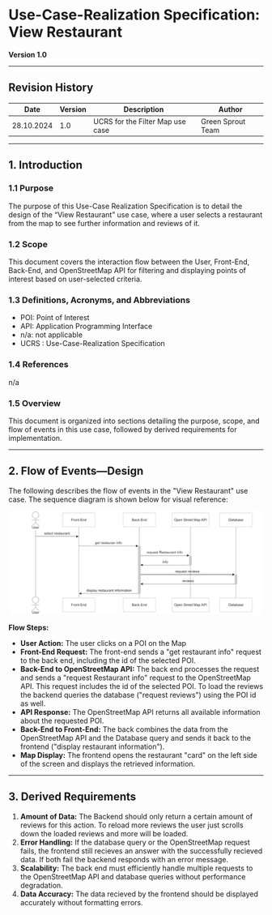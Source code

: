 # Use-Case-Realization Specification: View Restaurant

**Version 1.0**

---

## Revision History

| Date       | Version | Description                      | Author            |
|------------|-------|----------------------------------|-------------------|
| 28.10.2024 | 1.0   | UCRS for the Filter Map use case | Green Sprout Team |

---


## 1. Introduction

### 1.1 Purpose
The purpose of this Use-Case Realization Specification is to detail the design of the “View Restaurant” use case, where a user selects a restaurant from the map to see further information and reviews of it.

### 1.2 Scope
This document covers the interaction flow between the User, Front-End, Back-End, and OpenStreetMap API for filtering and displaying points of interest based on user-selected criteria.

### 1.3 Definitions, Acronyms, and Abbreviations
- POI: Point of Interest
- API: Application Programming Interface
- n/a: not applicable
- UCRS : Use-Case-Realization Specification

### 1.4 References
n/a

### 1.5 Overview
This document is organized into sections detailing the purpose, scope, and flow of events in this use case, followed by derived requirements for implementation.

---

## 2. Flow of Events—Design

The following describes the flow of events in the "View Restaurant" use case. The sequence diagram is shown below for visual reference:

![Sequence Diagram](../../assets/general/viewrestaurant-sd.png)

**Flow Steps:**
- **User Action:** The user clicks on a POI on the Map  
- **Front-End Request:** The front-end sends a "get restaurant info" request to the back end, including the id of the selected POI.  
- **Back-End to OpenStreetMap API:** The back end processes the request and sends a "request Restaurant info" request to the OpenStreetMap API. This request includes the id of the selected POI. To load the reviews the backend queries the database ("request reviews") using the POI id as well.  
- **API Response:** The OpenStreetMap API returns all available information about the requested POI.  
- **Back-End to Front-End:** The back combines the data from the OpenStreetMap API and the Database query and sends it back to the frontend ("display restaurant information").  
- **Map Display:** The frontend opens the restaurant "card" on the left side of the screen and displays the retrieved information.

---

## 3. Derived Requirements

1. **Amount of Data:** The Backend should only return a certain amount of reviews for this action. To reload more reviews the user just scrolls down the loaded reviews and more will be loaded.
2. **Error Handling:** If the database query or the OpenStreetMap request fails, the frontend still recieves an answer with the successfully recieved data. If both fail the backend responds with an error message.  
3. **Scalability:** The back end must efficiently handle multiple requests to the OpenStreetMap API and database queries without performance degradation.  
4. **Data Accuracy:** The data recieved by the frontend should be displayed accurately without formatting errors.
